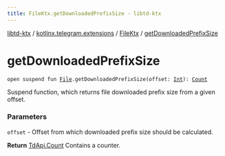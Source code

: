 ```yaml
---
title: FileKtx.getDownloadedPrefixSize - libtd-ktx
---
```


[libtd-ktx](../../index.html) / [kotlinx.telegram.extensions](../index.html) / [FileKtx](index.html) / [getDownloadedPrefixSize](./get-downloaded-prefix-size.html)

# getDownloadedPrefixSize

`open suspend fun `[`File`](https://tdlibx.github.io/td/docs/org/drinkless/td/libcore/telegram/TdApi.File.html)`.getDownloadedPrefixSize(offset: `[`Int`](https://kotlinlang.org/api/latest/jvm/stdlib/kotlin/-int/index.html)`): `[`Count`](https://tdlibx.github.io/td/docs/org/drinkless/td/libcore/telegram/TdApi.Count.html)

Suspend function, which returns file downloaded prefix size from a given offset.

### Parameters

`offset` - Offset from which downloaded prefix size should be calculated.

**Return**
[TdApi.Count](https://tdlibx.github.io/td/docs/org/drinkless/td/libcore/telegram/TdApi.Count.html) Contains a counter.

